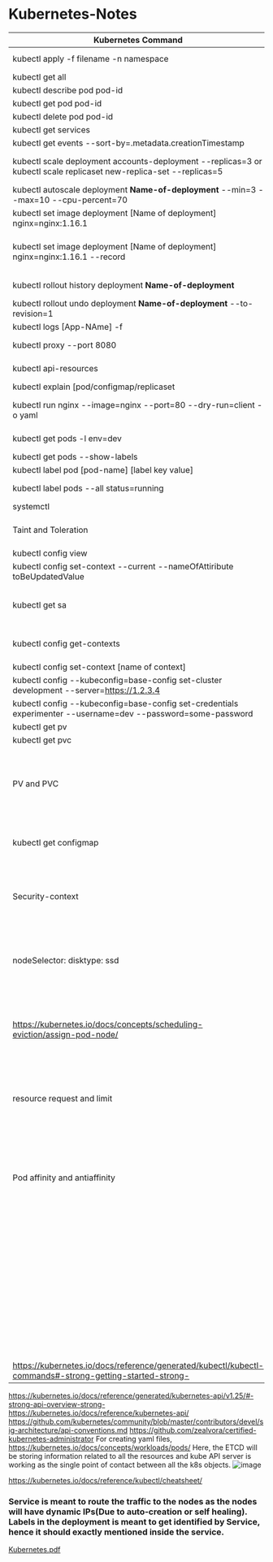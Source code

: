# Kubernetes-Notes

| Kubernetes Command | Description |
| --- | ----------- |
|  kubectl apply -f filename -n namespace | To create a deployment/service/configmap based on a given YAML file |
|kubectl get all | To get all the components inside your cluster|
|kubectl describe pod pod-id|To get more details of a given pod id|
|kubectl get pod pod-id|To get the details of a given pod id|
|kubectl delete pod pod-id|To delete a given pod from cluster |
|kubectl get services|To get all the services details inside your cluster|
|kubectl get events --sort-by=.metadata.creationTimestamp|To get all the events occured inside your cluster|
|kubectl scale deployment accounts-deployment --replicas=3  or  kubectl scale replicaset new-replica-set --replicas=5 |To increase the number of replicas for a deployment inside your cluster **Unexpectedly --replicas is not wroking**|
|kubectl autoscale deployment **Name-of-deployment** --min=3 --max=10 --cpu-percent=70|To create automatic scaling using HPA for a deployment inside your cluster|
|kubectl set image deployment [Name of deployment] nginx=nginx:1.16.1| It is for changing the image in the deployment, In this case image is being updated from nginx to nginx1.16.1|
|kubectl set image deployment [Name of deployment] nginx=nginx:1.16.1 --record|Here the --record plays very imp role by saving the command internally which will shown to us when we will run kubectl rollout history deployment [name of deployment] |
|kubectl rollout history deployment **Name-of-deployment**|To know the rollout history for a deployment inside your cluster|
|kubectl rollout undo deployment **Name-of-deployment** --to-revision=1|To rollback to a given revision for a deployment inside your cluster|
| kubectl logs [App-NAme] -f|For following the logs of application|
|kubectl proxy --port 8080| It will redirect all the API present in the cluster to the localhost:8080|
|kubectl api-resources|It is meant for showing all the resources available in the cluster|
|kubectl explain [pod/configmap/replicaset| It will give explaination about that service or reference|
|kubectl run nginx --image=nginx --port=80 --dry-run=client -o yaml| for getting the yaml file demo version, we can use it. Here, the dry-run=client will not create any resourse instead, it is used for testing purpose|
| kubectl get pods -l env=dev| It will filter all the pods which will have label named as env and has value as dev|
|kubectl get pods  --show-labels| To get the list of pods along with the labels |
|kubectl label pod [pod-name] [label key value] | It is for assigning label to any specific pod|
|kubectl label  pods --all status=running| To get the info about all the pods which has status as running|
|systemctl||
|Taint and Toleration| Taint is for allowing a node to repel a set of pods. If taint has been applied to any node then only those pod which will have toleration with same value|
|kubectl config view| It is for checking the current context|
|kubectl config set-context --current --nameOfAttiribute toBeUpdatedValue| for changing any attribute of context|
|kubectl get sa|It is for fetching the service account which is responsible for athenticating client in the API server. It consist of secrets or token which is used by client. It we dont specify SA then a default SA is taken.|
|kubectl config get-contexts| It is getting info related to the currect context. Context refers to the default information available to be used by kubectl while communicating with the server |
|kubectl config set-context [name of context]| it is for setting the context|
|kubectl config --kubeconfig=base-config set-cluster development --server=https://1.2.3.4| for creating kubeconfig with the cluster detail|
|kubectl config --kubeconfig=base-config set-credentials experimenter --username=dev --password=some-password|for adding user detail in the config|
|kubectl get pv| to fetch the list of persistent volumes|
|kubectl get pvc| to fetch the list of persistent volume claim. |
|PV and PVC |In kubernetes, we just have got to define the pvc inside the pod and on the basis of configuration which has been demanded in PVC, a PV will be allocated automatically which will have sufficient resources to fullfill the demand of PVC. If in case, none of the PV matches the requirement then an PV will get created dynamically. |
|kubectl get configmap| configmap is like application.properties which can be mounted in pod like volumes and can be replaced as per our convenience or we can also directly make changes in the configmap without affecting the pod. | 
|Security-context| It is for specifying the access privilege of any pod as it is dangerous to have root access. it may be of three type runasuser, runasgroup, fsgroup. fsgroup applies the context to the volume path, runasuser applies to the current user and runasGroup applies to primary group of all the services within the group. |
|nodeSelector:   disktype: ssd | Under the (spec:) section of yaml, we can put this label and our pod will be deployed in only that node which will have this label. Make sure that disktype=ssd label has already been defined at the time of node creation  https://kubernetes.io/docs/tasks/configure-pod-container/assign-pods-nodes/ |
| https://kubernetes.io/docs/concepts/scheduling-eviction/assign-pod-node/ |Node Affinity is similar to Node-Selector, It is also more flexible. Node Selector has also been depricated, so its better to use it. It has two types of checks preferredDuringSchedulingIgnoredDuringExecution(Soft check), requiredDuringSchedulingIgnoredDuringExecution(Hard check) |
|resource request and limit |Request and Limit are the upper and the lower bound for the resource assignment in the given pod. It specifies that the given pod will not work in the node which has less capacity than request. https://kubernetes.io/docs/concepts/scheduling-eviction/assign-pod-node/|
|Pod affinity and antiaffinity |Node affinity allows you to schedule a pod on a set of nodes based on labels present on the nodes. However, in certain scenarios, we might want to schedule certain pods together or we might want to make sure that certain pods are never scheduled together. This can be achieved by PodAffinity and/or PodAntiAffinity respectively. https://github.com/infracloudio/kubernetes-scheduling-examples|
|||
|||
|||
|||
|||
|||
|||
|||
|||
|||
|||
||| 
|||
|||
|||
|||
|||
|||
|||
|||
|||
|||
|||
|||
|||
|||
|||
|||
|||
|||
|||
|||
|||
|||
|||
||| 
|||
|||
|||
|||
|||
|||
|||
|||
|https://kubernetes.io/docs/reference/generated/kubectl/kubectl-commands#-strong-getting-started-strong-| It has list commands of kubectl api|


 https://kubernetes.io/docs/reference/generated/kubernetes-api/v1.25/#-strong-api-overview-strong-
 https://kubernetes.io/docs/reference/kubernetes-api/
 https://github.com/kubernetes/community/blob/master/contributors/devel/sig-architecture/api-conventions.md
 https://github.com/zealvora/certified-kubernetes-administrator
For creating yaml files, https://kubernetes.io/docs/concepts/workloads/pods/
Here, the ETCD will be storing information related to all the resources and kube API server is working as the single point of contact between all the k8s objects. 
![image](https://user-images.githubusercontent.com/38420375/195338708-a4e944d0-b2f0-4634-b7b0-ce63ee01d8f3.png)

https://kubernetes.io/docs/reference/kubectl/cheatsheet/ 

### Service is meant to route the traffic to the nodes as the nodes will have dynamic IPs(Due to auto-creation or self healing). Labels in the deployment is meant to get identified by Service, hence it should exactly mentioned inside the service.  

[Kubernetes.pdf](https://github.com/shivam005/Important-Notes/files/9433563/Kubernetes.pdf)

